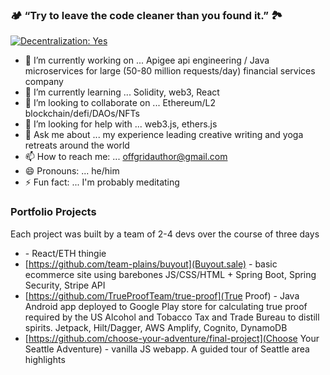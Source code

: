 ### 🏕 “Try to leave the code cleaner than you found it.” 🏞

[![Decentralization: Yes](https://img.shields.io/badge/Decentralization:-Yes-GREEN.svg)](https://shields.io/)

- 🔭 I’m currently working on ... Apigee api engineering / Java microservices for large (50-80 million requests/day) financial services company
- 🌱 I’m currently learning ... Solidity, web3, React
- 👯 I’m looking to collaborate on ... Ethereum/L2 blockchain/defi/DAOs/NFTs
- 🤔 I’m looking for help with ... web3.js, ethers.js
- 💬 Ask me about ... my experience leading creative writing and yoga retreats around the world
- 📫 How to reach me: ... offgridauthor@gmail.com
- 😄 Pronouns: ... he/him
- ⚡ Fun fact: ... I'm probably meditating


### Portfolio Projects

Each project was built by a team of 2-4 devs over the course of three days

- [](___loading...___) - React/ETH thingie
- [https://github.com/team-plains/buyout](Buyout.sale) - basic ecommerce site using barebones JS/CSS/HTML + Spring Boot, Spring Security, Stripe API
- [https://github.com/TrueProofTeam/true-proof](True Proof) - Java Android app deployed to Google Play store for calculating true proof required by the US Alcohol and Tobacco Tax and Trade Bureau to distill spirits. Jetpack, Hilt/Dagger, AWS Amplify, Cognito, DynamoDB
- [https://github.com/choose-your-adventure/final-project](Choose Your Seattle Adventure) - vanilla JS webapp. A guided tour of Seattle area highlights

